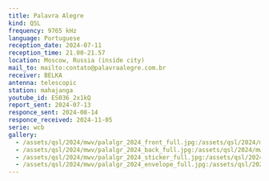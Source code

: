 ```yaml
---
title: Palavra Alegre
kind: QSL
frequency: 9765 kHz
language: Portuguese
reception_date: 2024-07-11
reception_time: 21.00-21.57
location: Moscow, Russia (inside city)
mail_to: mailto:contato@palavraalegre.com.br
receiver: BELKA
antenna: telescopic
station: mahajanga
youtube_id: ES036_2x1kQ
report_sent: 2024-07-13
responce_sent: 2024-08-14
responce_received: 2024-11-05
serie: wcb
gallery:
  - /assets/qsl/2024/mwv/palalgr_2024_front_full.jpg:/assets/qsl/2024/mwv/palalgr_2024_front_small.jpg
  - /assets/qsl/2024/mwv/palalgr_2024_back_full.jpg:/assets/qsl/2024/mwv/palalgr_2024_back_small.jpg
  - /assets/qsl/2024/mwv/palalgr_2024_sticker_full.jpg:/assets/qsl/2024/mwv/palalgr_2024_sticker_small.jpg
  - /assets/qsl/2024/mwv/palalgr_2024_envelope_full.jpg:/assets/qsl/2024/mwv/palalgr_2024_envelope_small.jpg
---
```

